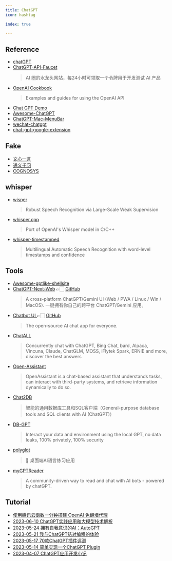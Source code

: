 ```yaml
---
title: ChatGPT
icon: hashtag

index: true

---
```


## Reference

- [chatGPT](chat.openai.com)
- [ChatGPT-API-Faucet](https://github.com/terobox/ChatGPT-API-Faucet)
    > AI 圈的水龙头网站，每24小时可领取一个令牌用于开发测试 AI 产品
- [OpenAI Cookbook](https://github.com/openai/openai-cookbook)
    > Examples and guides for using the OpenAI API
- [Chat GPT Demo](https://chatgptdemo.net)
- [Awesome-ChatGPT](https://github.com/runningcheese/Awesome-ChatGPT)
- [ChatGPT-Mac-MenuBar](https://github.com/KittenYang/ChatGPT-Mac-MenuBar)
- [wechat-chatgpt](https://github.com/fuergaosi233/wechat-chatgpt)
- [chat-gpt-google-extension](https://github.com/wong2/chat-gpt-google-extension)

## Fake

- [文心一言](https://yiyan.baidu.com/)
- [通义千问](https://tongyi.aliyun.com/)
- [COGNOSYS](https://www.cognosys.ai)

## whisper

- [wisper](https://github.com/openai/whisper)
    > Robust Speech Recognition via Large-Scale Weak Supervision
- [whisper.cpp](https://github.com/ggerganov/whisper.cpp)
    > Port of OpenAI's Whisper model in C/C++
- [whisper-timestamped](https://github.com/linto-ai/whisper-timestamped)
    > Multilingual Automatic Speech Recognition with word-level timestamps and confidence

## Tools

- [Awesome-gptlike-shellsite](https://github.com/bleedline/Awesome-gptlike-shellsite)
- [ChatGPT-Next-Web](https://app.nextchat.dev/) 👉🏻 [GitHub](https://github.com/ChatGPTNextWeb/ChatGPT-Next-Web)
    > A cross-platform ChatGPT/Gemini UI (Web / PWA / Linux / Win / MacOS). 一键拥有你自己的跨平台 ChatGPT/Gemini 应用。
- [Chatbot UI ](https://chatbotui.com) 👉🏻 [GitHub](https://github.com/mckaywrigley/chatbot-ui)
    > The open-source AI chat app for everyone.
- [ChatALL](https://github.com/sunner/ChatALL)
    > Concurrently chat with ChatGPT, Bing Chat, bard, Alpaca, Vincuna, Claude, ChatGLM, MOSS, iFlytek Spark, ERNIE and more, discover the best answers
- [Open-Assistant](https://github.com/LAION-AI/Open-Assistant)
    > OpenAssistant is a chat-based assistant that understands tasks, can interact with third-party systems, and retrieve information dynamically to do so.
- [Chat2DB](https://github.com/alibaba/Chat2DB)
    > 智能的通用数据库工具和SQL客户端（General-purpose database tools and SQL clients with AI (ChatGPT)）
- [DB-GPT](https://github.com/csunny/DB-GPT)
    > Interact your data and environment using the local GPT, no data leaks, 100% privately, 100% security
- [polyglot](https://github.com/liou666/polyglot)
    > 🤖️ 桌面端AI语言练习应用
- [myGPTReader](https://github.com/madawei2699/myGPTReader)
    > A community-driven way to read and chat with AI bots - powered by chatGPT.


## Tutorial

- [使用腾讯云函数一分钟搭建 OpenAI 免翻墙代理](https://github.com/Ice-Hazymoon/openai-scf-proxy)
- [2023-06-10 ChatGPT实践应用和大模型技术解析](https://live.juejin.cn/4354/ChatGPT)
- [2023-05-24 拥有自我意识的AI：AutoGPT](https://juejin.cn/post/7236594708301840441)
- [2023-05-21 我与ChatGPT结对编程的体验](https://www.bmpi.dev/dev/chatgpt-development-notes/pair-programming)
- [2023-05-17 70款ChatGPT插件评测](https://zhuanlan.zhihu.com/p/629337429)
- [2023-05-14 简单实现一个ChatGPT Plugin](https://zhuanlan.zhihu.com/p/629207240)
- [2023-04-07 ChatGPT应用开发小记](https://www.bmpi.dev/dev/chatgpt-development-notes/my-gpt-reader/)

